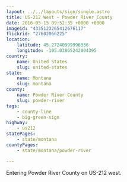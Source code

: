 ```yaml
---
layout: ../../layouts/sign/single.astro
title: US-212 West - Powder River County
date: 2016-05-15 09:52:35 +0000 +0000
imageid: "4335123265412676117"
flickrid: "27602066225"
location:
    latitude: 45.27240999996336
    longitude: -105.03865242004395
country:
    name: United States
    slug: united-states
state:
    name: Montana
    slug: montana
county:
    name: Powder River County
    slug: powder-river
tags:
    - county-line
    - big-green-sign
highway:
    - us212
statePages:
    - state/montana
countyPages:
    - state/montana/powder-river

---
```

Entering Powder River County on US-212 west.